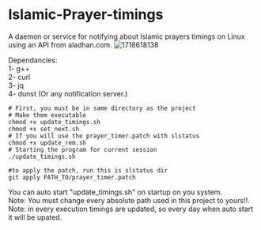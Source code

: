 # Islamic-Prayer-timings
A daemon or service for notifying about Islamic prayers timings on Linux using an API from aladhan.com.
![1718618138](https://github.com/abdalrahmanshaban0/Islamic-Prayer-Timings/assets/126330281/3c738d60-5121-48ad-b576-4b57497ab790)


Dependancies:<br>
1- g++<br>
2- curl<br>
3- jq<br>
4- dunst (Or any notification server.)<br>

```shell
# First, you must be in same directory as the project
# Make them executable
chmod +x update_timings.sh
chmod +x set_next.sh
# If you will use the prayer_timer.patch with slstatus
chmod +x update_rem.sh
# Starting the program for current session
./update_timings.sh
```
```shell
#to apply the patch, run this is slstatus dir
git apply PATH_TO/prayer_timer.patch
```

You can auto start "update_timings.sh" on startup on you system.<br>
Note: You must change every absolute path used in this project to yours!!.<br>
Note: in every execution timings are updated, so every day when auto start it will be upated.
